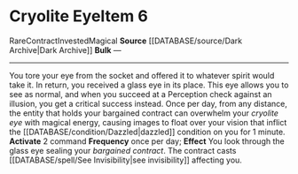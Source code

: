 ﻿---
id: '1650'
item_category: Contracts
item_subcategory: Bargained Contracts
level: '6'
name: Cryolite Eye
rarity: Rare
source: '[[DATABASE/source/Dark Archive|Dark Archive]]'
subcategory: contract
trait:
- '[[DATABASE/trait/Contract|Contract]]'
- '[[DATABASE/trait/Invested|Invested]]'
- '[[DATABASE/trait/Magical|Magical]]'
- '[[DATABASE/trait/Rare|Rare]]'
type: Item

---
# Cryolite Eye<span class="item-type">Item 6</span>

<span class="trait-rare item-trait">Rare</span><span class="item-trait">Contract</span><span class="item-trait">Invested</span><span class="item-trait">Magical</span>
**Source** [[DATABASE/source/Dark Archive|Dark Archive]]
**Bulk** —

---
You tore your eye from the socket and offered it to whatever spirit would take it. In return, you received a glass eye in its place. This eye allows you to see as normal, and when you succeed at a Perception check against an illusion, you get a critical success instead. Once per day, from any distance, the entity that holds your bargained contract can overwhelm your _cryolite eye_ with magical energy, causing images to float over your vision that inflict the [[DATABASE/condition/Dazzled|dazzled]] condition on you for 1 minute.
**Activate** <span class="action-icon">2</span> command **Frequency** once per day; **Effect** You look through the glass eye sealing your _bargained contract_. The contract casts [[DATABASE/spell/See Invisibility|see invisibility]] affecting you.